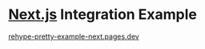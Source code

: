 # [Next.js](https://nextjs.org) Integration Example

[rehype-pretty-example-next.pages.dev](https://rehype-pretty-example-next.pages.dev/)
